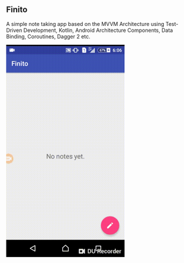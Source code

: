 ## Finito
A simple note taking app based on the MVVM Architecture using Test-Driven Development, Kotlin, Android Architecture Components, Data Binding, Coroutines, Dagger 2 etc.

<img alt="Demo" src="https://github.com/KwabenBerko/Finito/blob/master/demo.gif" width="320">
